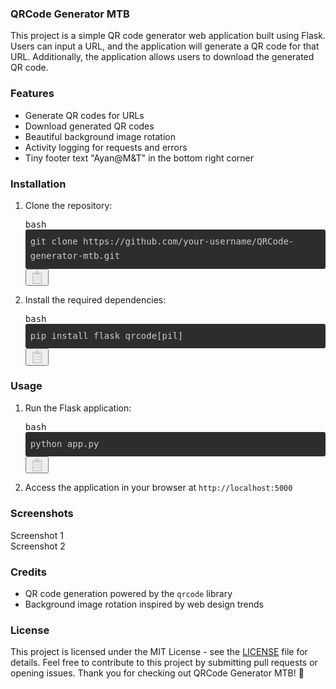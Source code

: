 <div class="relative default font-sans text-base text-textMain dark:text-textMainDark selection:bg-superDuper selection:text-textMain"><div class="min-w-0 break-words [word-break:break-word]"><div dir="auto"><div class="prose dark:prose-invert inline leading-normal break-words min-w-0 [word-break:break-word]"><h3>QRCode Generator MTB</h3>
<span class="">This project is a simple QR code generator web application built using Flask. Users can input a URL, and the application will generate a QR code for that URL. Additionally, the application allows users to download the generated QR code.</span>
<h3>Features</h3>
<ul class="list-outside list-disc pl-8">
<li><span class="">Generate QR codes for URLs</span></li>
<li><span class="">Download generated QR codes</span></li>
<li><span class="">Beautiful background image rotation</span></li>
<li><span class="">Activity logging for requests and errors</span></li>
<li><span class="">Tiny footer text "Ayan@M&amp;T" in the bottom right corner</span></li>
</ul>
<h3>Installation</h3>
<ol class="list-outside list-decimal marker:font-mono marker:text-sm pl-11">
<li><span class="">Clone the repository:</span><span class="">
</span><span class=""><div class="w-full  max-w-[90vw]"><pre class="not-prose font-mono font-extralight rounded overflow-hidden w-full text-sm"><div class="relative codeWrapper my-md"><div class="absolute text-textMainDark" style="z-index: 1; left: 0.75em; top: 10px;">bash</div><div class="sc-gEvEer ePundr"><span style="font-size: inherit; font-family: inherit; background: rgb(45, 45, 45); color: rgb(204, 204, 204); border-radius: 3px; display: flex; line-height: 1.42857; overflow-x: auto; white-space: pre;"><code style="font-size: inherit; font-family: inherit; line-height: 1.66667; padding: 8px;"><span class="token" style="color: rgb(204, 204, 204);">git</span> clone https://github.com/your-username/QRCode-generator-mtb.git
</code></span><button type="button" class="sc-aXZVg hebEKa"><svg class="icon" viewBox="0 0 384 512" width="16pt" height="16pt" fill="#cccccc"><path d="M280 240H168c-4.4 0-8 3.6-8 8v16c0 4.4 3.6 8 8 8h112c4.4 0 8-3.6 8-8v-16c0-4.4-3.6-8-8-8zm0 96H168c-4.4 0-8 3.6-8 8v16c0 4.4 3.6 8 8 8h112c4.4 0 8-3.6 8-8v-16c0-4.4-3.6-8-8-8zM112 232c-13.3 0-24 10.7-24 24s10.7 24 24 24 24-10.7 24-24-10.7-24-24-24zm0 96c-13.3 0-24 10.7-24 24s10.7 24 24 24 24-10.7 24-24-10.7-24-24-24zM336 64h-80c0-35.3-28.7-64-64-64s-64 28.7-64 64H48C21.5 64 0 85.5 0 112v352c0 26.5 21.5 48 48 48h288c26.5 0 48-21.5 48-48V112c0-26.5-21.5-48-48-48zM192 48c8.8 0 16 7.2 16 16s-7.2 16-16 16-16-7.2-16-16 7.2-16 16-16zm144 408c0 4.4-3.6 8-8 8H56c-4.4 0-8-3.6-8-8V120c0-4.4 3.6-8 8-8h40v32c0 8.8 7.2 16 16 16h160c8.8 0 16-7.2 16-16v-32h40c4.4 0 8 3.6 8 8v336z"></path></svg></button></div></div></pre></div></span><span class="">
</span></li>
<li><span class="">Install the required dependencies:</span><span class="">
</span><span class=""><div class="w-full  max-w-[90vw]"><pre class="not-prose font-mono font-extralight rounded overflow-hidden w-full text-sm"><div class="relative codeWrapper my-md"><div class="absolute text-textMainDark" style="z-index: 1; left: 0.75em; top: 10px;">bash</div><div class="sc-gEvEer ePundr"><span style="font-size: inherit; font-family: inherit; background: rgb(45, 45, 45); color: rgb(204, 204, 204); border-radius: 3px; display: flex; line-height: 1.42857; overflow-x: auto; white-space: pre;"><code style="font-size: inherit; font-family: inherit; line-height: 1.66667; padding: 8px;">pip <span class="token" style="color: rgb(204, 204, 204);">install</span> flask qrcode<span class="token punctuation">[</span>pil<span class="token punctuation">]</span>
</code></span><button type="button" class="sc-aXZVg hebEKa"><svg class="icon" viewBox="0 0 384 512" width="16pt" height="16pt" fill="#cccccc"><path d="M280 240H168c-4.4 0-8 3.6-8 8v16c0 4.4 3.6 8 8 8h112c4.4 0 8-3.6 8-8v-16c0-4.4-3.6-8-8-8zm0 96H168c-4.4 0-8 3.6-8 8v16c0 4.4 3.6 8 8 8h112c4.4 0 8-3.6 8-8v-16c0-4.4-3.6-8-8-8zM112 232c-13.3 0-24 10.7-24 24s10.7 24 24 24 24-10.7 24-24-10.7-24-24-24zm0 96c-13.3 0-24 10.7-24 24s10.7 24 24 24 24-10.7 24-24-10.7-24-24-24zM336 64h-80c0-35.3-28.7-64-64-64s-64 28.7-64 64H48C21.5 64 0 85.5 0 112v352c0 26.5 21.5 48 48 48h288c26.5 0 48-21.5 48-48V112c0-26.5-21.5-48-48-48zM192 48c8.8 0 16 7.2 16 16s-7.2 16-16 16-16-7.2-16-16 7.2-16 16-16zm144 408c0 4.4-3.6 8-8 8H56c-4.4 0-8-3.6-8-8V120c0-4.4 3.6-8 8-8h40v32c0 8.8 7.2 16 16 16h160c8.8 0 16-7.2 16-16v-32h40c4.4 0 8 3.6 8 8v336z"></path></svg></button></div></div></pre></div></span><span class="">
</span></li>
</ol>
<h3>Usage</h3>
<ol class="list-outside list-decimal marker:font-mono marker:text-sm pl-11">
<li><span class="">Run the Flask application:</span><span class="">
</span><span class=""><div class="w-full  max-w-[90vw]"><pre class="not-prose font-mono font-extralight rounded overflow-hidden w-full text-sm"><div class="relative codeWrapper my-md"><div class="absolute text-textMainDark" style="z-index: 1; left: 0.75em; top: 10px;">bash</div><div class="sc-gEvEer ePundr"><span style="font-size: inherit; font-family: inherit; background: rgb(45, 45, 45); color: rgb(204, 204, 204); border-radius: 3px; display: flex; line-height: 1.42857; overflow-x: auto; white-space: pre;"><code style="font-size: inherit; font-family: inherit; line-height: 1.66667; padding: 8px;">python app.py
</code></span><button type="button" class="sc-aXZVg hebEKa"><svg class="icon" viewBox="0 0 384 512" width="16pt" height="16pt" fill="#cccccc"><path d="M280 240H168c-4.4 0-8 3.6-8 8v16c0 4.4 3.6 8 8 8h112c4.4 0 8-3.6 8-8v-16c0-4.4-3.6-8-8-8zm0 96H168c-4.4 0-8 3.6-8 8v16c0 4.4 3.6 8 8 8h112c4.4 0 8-3.6 8-8v-16c0-4.4-3.6-8-8-8zM112 232c-13.3 0-24 10.7-24 24s10.7 24 24 24 24-10.7 24-24-10.7-24-24-24zm0 96c-13.3 0-24 10.7-24 24s10.7 24 24 24 24-10.7 24-24-10.7-24-24-24zM336 64h-80c0-35.3-28.7-64-64-64s-64 28.7-64 64H48C21.5 64 0 85.5 0 112v352c0 26.5 21.5 48 48 48h288c26.5 0 48-21.5 48-48V112c0-26.5-21.5-48-48-48zM192 48c8.8 0 16 7.2 16 16s-7.2 16-16 16-16-7.2-16-16 7.2-16 16-16zm144 408c0 4.4-3.6 8-8 8H56c-4.4 0-8-3.6-8-8V120c0-4.4 3.6-8 8-8h40v32c0 8.8 7.2 16 16 16h160c8.8 0 16-7.2 16-16v-32h40c4.4 0 8 3.6 8 8v336z"></path></svg></button></div></div></pre></div></span><span class="">
</span></li>
<li><span class="">Access the application in your browser at </span><span class=""><code>http://localhost:5000</code></span></li>
</ol>
<h3>Screenshots</h3>
<span class="">Screenshot 1</span><span class=""><br></span><span class="">
</span><span class="">Screenshot 2</span>
<h3>Credits</h3>
<ul class="list-outside list-disc pl-8">
<li><span class="">QR code generation powered by the </span><span class=""><code>qrcode</code></span><span class=""> library</span></li>
<li><span class="">Background image rotation inspired by web design trends</span></li>
</ul>
<h3>License</h3>
<span class="">This project is licensed under the MIT License - see the </span><span class=""><a target="_blank" class="break-word decoration-from-font underline underline-offset-1 hover:text-super hover:decoration-super dark:hover:text-superDark dark:hover:decoration-superDark transition-all duration-300" href="/LICENSE">LICENSE</a></span><span class=""> file for details.</span><span class="block mt-md"></span>
<span class="">Feel free to contribute to this project by submitting pull requests or opening issues. Thank you for checking out QRCode Generator MTB! 🚀</span></div></div></div></div>
